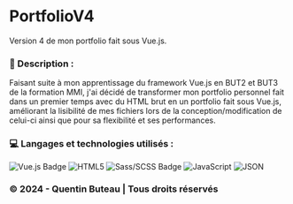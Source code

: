 # PortfolioV4

Version 4 de mon portfolio fait sous Vue.js.

### 📜 Description :
Faisant suite à mon apprentissage du framework Vue.js en BUT2 et BUT3 de la formation MMI, j'ai décidé de transformer mon portfolio personnel fait dans un premier temps avec du HTML brut en un portfolio fait sous Vue.js, améliorant la lisibilité de mes fichiers lors de la conception/modification de celui-ci ainsi que pour sa flexibilité et ses performances.

### 💻 Langages et technologies utilisés :
![Vue.js Badge](https://img.shields.io/badge/Vue.js-4FC08D?style=for-the-badge&logo=vue.js&logoColor=white)
![HTML5](https://img.shields.io/badge/html5-%23E34F26.svg?style=for-the-badge&logo=html5&logoColor=white)
![Sass/SCSS Badge](https://img.shields.io/badge/Sass/SCSS-CC6699?style=for-the-badge&logo=sass&logoColor=white)
![JavaScript](https://img.shields.io/badge/javascript-%23323330.svg?style=for-the-badge&logo=javascript&logoColor=%23F7DF1E)
![JSON](https://img.shields.io/badge/json-%23000000.svg?style=for-the-badge&logo=json&logoColor=%23F7DF1E)

### © 2024 - Quentin Buteau | Tous droits réservés

